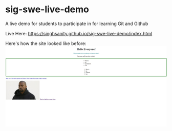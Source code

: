 # sig-swe-live-demo
A live demo for students to participate in for learning Git and Github

Live Here:
https://singhsanity.github.io/sig-swe-live-demo/index.html

Here's how the site looked like before:
![before](https://github.com/SinghSanity/sig-swe-live-demo/blob/main/img/before.jpg)

<!-- THIS IS A TEST -->
